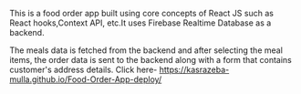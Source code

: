 This is a food order app built using core concepts of React JS such as React hooks,Context API, etc.It uses Firebase Realtime Database as a backend.

The meals data is fetched from the backend and after selecting the meal items, the order data is sent to the backend along with a form that contains customer's address details.
Click here- https://kasrazeba-mulla.github.io/Food-Order-App-deploy/
